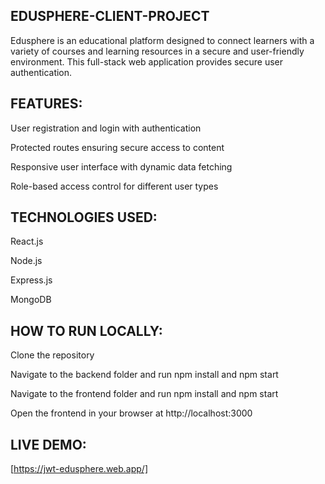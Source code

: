 ## EDUSPHERE-CLIENT-PROJECT
Edusphere is an educational platform designed to connect learners with a variety of courses and learning resources in a secure and user-friendly environment. This full-stack web application provides secure user authentication.

## FEATURES:

User registration and login with  authentication

Protected routes ensuring secure access to content

Responsive user interface with dynamic data fetching

Role-based access control for different user types

## TECHNOLOGIES USED:

React.js

Node.js

Express.js

MongoDB



## HOW TO RUN LOCALLY:

Clone the repository

Navigate to the backend folder and run npm install and npm start

Navigate to the frontend folder and run npm install and npm start

Open the frontend in your browser at http://localhost:3000

## LIVE DEMO:
[https://jwt-edusphere.web.app/]
